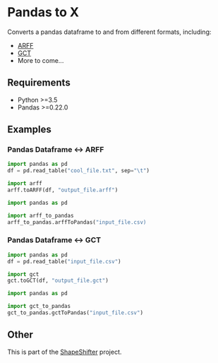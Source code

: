 # Pandas to X

Converts a pandas dataframe to and from different formats, including:

- [ARFF](https://www.cs.waikato.ac.nz/ml/weka/arff.html)
- [GCT](http://software.broadinstitute.org/cancer/software/genepattern/file-formats-guide#GCT)
- More to come...

## Requirements

- Python >=3.5
- Pandas >=0.22.0

## Examples

### Pandas Dataframe &harr; ARFF

```python
import pandas as pd
df = pd.read_table("cool_file.txt", sep="\t")

import arff
arff.toARFF(df, "output_file.arff")
```
```python
import pandas as pd

import arff_to_pandas
arff_to_pandas.arffToPandas("input_file.csv)
```

### Pandas Dataframe &harr; GCT

```python
import pandas as pd
df = pd.read_table("input_file.csv")

import gct
gct.toGCT(df, "output_file.gct")
```

```python
import pandas as pd

import gct_to_pandas
gct_to_pandas.gctToPandas("input_file.csv")
```


## Other

This is part of the [ShapeShifter](https://github.com/srp33/ShapeShifter) project.
